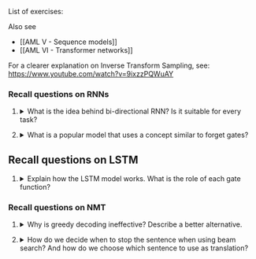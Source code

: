 List of exercises:

Also see
- [[AML V - Sequence models]]
- [[AML VI - Transformer networks]] 

For a clearer explanation on Inverse Transform Sampling, see: https://www.youtube.com/watch?v=9ixzzPQWuAY

### Recall questions  on RNNs

1. <details markdown=1><summary markdown="span"> What is the idea behind bi-directional RNN? Is it suitable for every task? </summary>
    
    \
	In some cases it is useful to have bi-directional RNN in order to ==leverage important context information==. A great example would be sentiment analysis.

	![](../../../static/NLP/rec1.png)
   
</details>

2. <details markdown=1><summary markdown="span"> What is a popular model that uses a concept similar to forget gates? </summary>
    
    \
    ==CNNs with skip-connections==.
    
</details>

## Recall questions on LSTM

1. <details markdown=1><summary markdown="span"> Explain how the LSTM model works. What is the role of each gate function?  </summary>
    
    \
    LSTM model recap: ![](../../../static/NLP/lstm1.png)

	The equations for the model can be summarised as: ![](../../../static/NLP/lstm2.png)
    
</details>

### Recall questions on NMT

1. <details markdown=1><summary markdown="span"> Why is greedy decoding ineffective? Describe a better alternative. </summary>
    
    \
    The main issue of greedy decoding is that since ==we take the word with the highest probability as the next prediction==, we ==never evaluate other choices== that could lead to a higher likelihood (thus maybe to a better decoding).

	We can however apply a solution which is kind of in between a greedy search and an exhaustive search: a ==beam search==.

	The main idea is that we want to explore $k$ hypothesis at the same time, as shown here:

	![](../../../static/NLP/nmt1.png)

	However, we only examine a part of all the possibilities, as shown in this beam search decoding example: 

	![](../../../static/NLP/nmt2.png)
   
</details>

2. <details markdown=1><summary markdown="span"> How do we decide when to stop the sentence when using beam search? And how do we choose which sentence to use as translation? </summary>
    
    \
    We can terminate on 2 conditions:
    - we generate and ==$<END>$ token== - note that this may happen at ==different sentence lengths==;
    - we reach a ==predefined cutoff==, i.e. a time ==step $T$==.

	To decide which sentence we will consider as our translation, we score them considering their ==log-likelihood normalised by sequence length==, to avoid creating a bias towards shorter sentences: 

	![](../../../static/NLP/nmt3.png)
   
</details>